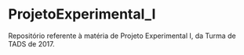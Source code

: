 # ProjetoExperimental_I
Repositório referente à matéria de Projeto Experimental I, da Turma de TADS de 2017.
